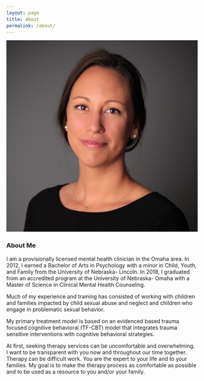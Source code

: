 ```yaml
---
layout: page
title: About
permalink: /about/
---
```

<div class="row">
  <div class="col-md-4 col-md-offset-1 col-sm-12">
    <img src="/img/headshot.jpg" class="headshot">
  </div>

  <div class="col-md-6 col-sm-12 about">
  <h3>About Me</h3>
  <p>I am a provisionally licensed mental health clinician in the Omaha area. In 2012, I earned a Bachelor of Arts in Psychology with a minor in Child, Youth, and Family from the University of Nebraska- Lincoln. In 2018, I graduated from an accredited program at the University of Nebraska- Omaha with a Master of Science in Clinical Mental Health Counseling. </p>

  <p>Much of my experience and training has consisted of working with children and families impacted by child sexual abuse and neglect and children who engage in problematic sexual behavior. </p>

  <p>My primary treatment model is based on an evidenced based trauma focused cognitive behavioral (TF-CBT) model that integrates trauma sensitive interventions with cognitive behavioral strategies.</p>

  <p>At first, seeking therapy services can be uncomfortable and overwhelming. I want to be transparent with you now and throughout our time together. Therapy can be difficult work. You are the expert to your life and to your families. My goal is to make the therapy process as comfortable as possible and to be used as a resource to you and/or your family. </p>

  </div>
